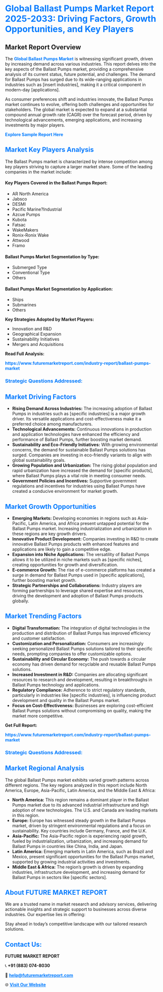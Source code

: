 <h1 style="color: #007BFF;">Global Ballast Pumps Market Report 2025-2033: Driving Factors, Growth Opportunities, and Key Players</h1>

<section id="overview">
<h2>Market Report Overview</h2>
<p>The <a href="https://www.futuremarketreport.com/industry-report/ballast-pumps-market" style="color: #007BFF; text-decoration: none;"><strong>Global Ballast Pumps Market</strong></a> is witnessing significant growth, driven by increasing demand across various industries. This report delves into the key aspects of the Ballast Pumps market, providing a comprehensive analysis of its current status, future potential, and challenges. The demand for Ballast Pumps has surged due to its wide-ranging applications in industries such as [insert industries], making it a critical component in modern-day [applications].</p>
<p>As consumer preferences shift and industries innovate, the Ballast Pumps market continues to evolve, offering both challenges and opportunities for stakeholders. The global market is expected to expand at a substantial compound annual growth rate (CAGR) over the forecast period, driven by technological advancements, emerging applications, and increasing investments by major players.</p>
</section>

<section id="overview">
<p><a href="https://www.futuremarketreport.com/request-sample/reportId=29010" style="color: #007BFF; text-decoration: none;"><strong>Explore Sample Report Here</strong></a></p>
</section>

<section id="key-players">
<h2 style="color: #007BFF;">Market Key Players Analysis</h2>
<p>The Ballast Pumps market is characterized by intense competition among key players striving to capture a larger market share. Some of the leading companies in the market include:</p>
<h4>Key Players Covered in the Ballast Pumps Report:</h4>
<ul><li>AR North America</li><li>Jabsco</li><li>DESMI</li><li>Pacific Marine?Industrial</li><li>Azcue Pumps</li><li>Kubota</li><li>Fatsac</li><li>WakeMakers</li><li>Ronix-Ronix Wake</li><li>Attwood</li><li>Framo</li></ul>
<h4>Ballast Pumps Market Segmentation by Type:</h4>
<ul><li>Submerged Type</li><li>Conventional Type</li><li>Others</li></ul>

<h4>Ballast Pumps Market Segmentation by Application:</h4>
<ul><li>Ships</li><li>Submarines</li><li>Others</li></ul>
<p><strong>Key Strategies Adopted by Market Players:</strong></p>
<ul>
<li>Innovation and R&D</li>
<li>Geographical Expansion</li>
<li>Sustainability Initiatives</li>
<li>Mergers and Acquisitions</li>
</ul>
</section>

<section>
<p><strong>Read Full Analysis: </strong></p><a href="https://www.futuremarketreport.com/industry-report/ballast-pumps-market" style="color: #007BFF; text-decoration: none;"><strong>https://www.futuremarketreport.com/industry-report/ballast-pumps-market</strong></a>
<h3 style="color: #007BFF;">Strategic Questions Addressed:</h3>
</section>

<section id="driving-factors">
<h2 style="color: #007BFF;">Market Driving Factors</h2>
<ul>
<li><strong>Rising Demand Across Industries:</strong> The increasing adoption of Ballast Pumps in industries such as [specific industries] is a major growth driver. Its versatile applications and cost-effectiveness make it a preferred choice among manufacturers.</li>
<li><strong>Technological Advancements:</strong> Continuous innovations in production and application technologies have enhanced the efficiency and performance of Ballast Pumps, further boosting market demand.</li>
<li><strong>Sustainability and Eco-Friendly Initiatives:</strong> With growing environmental concerns, the demand for sustainable Ballast Pumps solutions has surged. Companies are investing in eco-friendly variants to align with global sustainability goals.</li>
<li><strong>Growing Population and Urbanization:</strong> The rising global population and rapid urbanization have increased the demand for [specific products], where Ballast Pumps plays a vital role in meeting consumer needs.</li>
<li><strong>Government Policies and Incentives:</strong> Supportive government regulations and incentives for industries using Ballast Pumps have created a conducive environment for market growth.</li>
</ul>
</section>

<section id="growth-opportunities">
<h2 style="color: #007BFF;">Market Growth Opportunities</h2>
<ul>
<li><strong>Emerging Markets:</strong> Developing economies in regions such as Asia-Pacific, Latin America, and Africa present untapped potential for the Ballast Pumps market. Increasing industrialization and urbanization in these regions are key growth drivers.</li>
<li><strong>Innovative Product Development:</strong> Companies investing in R&D to create innovative Ballast Pumps products with enhanced features and applications are likely to gain a competitive edge.</li>
<li><strong>Expansion into Niche Applications:</strong> The versatility of Ballast Pumps allows it to be utilized in niche markets such as [specific niches], creating opportunities for growth and diversification.</li>
<li><strong>E-commerce Growth:</strong> The rise of e-commerce platforms has created a surge in demand for Ballast Pumps used in [specific applications], further boosting market growth.</li>
<li><strong>Strategic Partnerships and Collaborations:</strong> Industry players are forming partnerships to leverage shared expertise and resources, driving the development and adoption of Ballast Pumps products globally.</li>
</ul>
</section>

<section id="trending-factors">
<h2 style="color: #007BFF;">Market Trending Factors</h2>
<ul>
<li><strong>Digital Transformation:</strong> The integration of digital technologies in the production and distribution of Ballast Pumps has improved efficiency and customer satisfaction.</li>
<li><strong>Customization and Personalization:</strong> Consumers are increasingly seeking personalized Ballast Pumps solutions tailored to their specific needs, prompting companies to offer customizable options.</li>
<li><strong>Sustainability and Circular Economy:</strong> The push towards a circular economy has driven demand for recyclable and reusable Ballast Pumps solutions.</li>
<li><strong>Increased Investment in R&D:</strong> Companies are allocating significant resources to research and development, resulting in breakthroughs in Ballast Pumps technology and applications.</li>
<li><strong>Regulatory Compliance:</strong> Adherence to strict regulatory standards, particularly in industries like [specific industries], is influencing product development and quality in the Ballast Pumps market.</li>
<li><strong>Focus on Cost-Effectiveness:</strong> Businesses are exploring cost-efficient Ballast Pumps solutions without compromising on quality, making the market more competitive.</li>
</ul>
</section>

<section>
<p><strong>Get Full Report: </strong></p><a href="https://www.futuremarketreport.com/industry-report/ballast-pumps-market" style="color: #007BFF; text-decoration: none;"><strong>https://www.futuremarketreport.com/industry-report/ballast-pumps-market</strong></a>
<h3 style="color: #007BFF;">Strategic Questions Addressed:</h3>
</section>


<section id="regional-analysis">
<h2 style="color: #007BFF;">Market Regional Analysis</h2>
<p>The global Ballast Pumps market exhibits varied growth patterns across different regions. The key regions analyzed in this report include North America, Europe, Asia-Pacific, Latin America, and the Middle East & Africa:</p>
<ul>
<li><strong>North America:</strong> This region remains a dominant player in the Ballast Pumps market due to its advanced industrial infrastructure and high adoption of new technologies. The U.S. and Canada are leading markets in this region.</li>
<li><strong>Europe:</strong> Europe has witnessed steady growth in the Ballast Pumps market, driven by stringent environmental regulations and a focus on sustainability. Key countries include Germany, France, and the U.K.</li>
<li><strong>Asia-Pacific:</strong> The Asia-Pacific region is experiencing rapid growth, fueled by industrialization, urbanization, and increasing demand for Ballast Pumps in countries like China, India, and Japan.</li>
<li><strong>Latin America:</strong> Emerging markets in Latin America, such as Brazil and Mexico, present significant opportunities for the Ballast Pumps market, supported by growing industrial activities and investments.</li>
<li><strong>Middle East & Africa:</strong> The region’s growth is driven by expanding industries, infrastructure development, and increasing demand for Ballast Pumps in sectors like [specific sectors].</li>
</ul>
</section>

<footer>
<h2 style="color: #007BFF;">About FUTURE MARKET REPORT</h2>
<p>We are a trusted name in market research and advisory services, delivering actionable insights and strategic support to businesses across diverse industries. Our expertise lies in offering:</p>

<p>Stay ahead in today’s competitive landscape with our tailored research solutions.</p>

<h2 style="color: #007BFF;">Contact Us:</h2>
<p><strong>FUTURE MARKET REPORT</strong></p>
<p>📞 <strong>+91 (883) 074-8030</strong></p>
<p>📧 <strong><a href="mailto:help@futuremarketreport.com" style="color: #007BFF;">help@futuremarketreport.com</a></strong></p>
<p>🌐 <strong><a href="https://www.futuremarketreport.com/" style="color: #007BFF;">Visit Our Website</a></strong></p>
</footer>